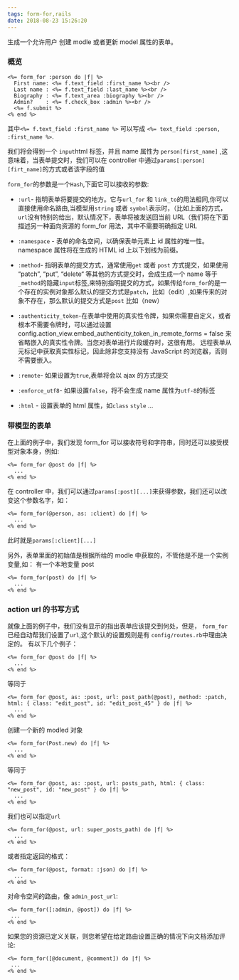 ```yaml
---
tags: form-for,rails
date: 2018-08-23 15:26:20
---
```


生成一个允许用户 创建 modle 或者更新 model 属性的表单。

### 概览

```erb
<%= form_for :person do |f| %>
  First name: <%= f.text_field :first_name %><br />
  Last name : <%= f.text_field :last_name %><br />
  Biography : <%= f.text_area :biography %><br />
  Admin?    : <%= f.check_box :admin %><br />
  <%= f.submit %>
<% end %>
```

其中`<%= f.text_field :first_name %>` 可以写成 `<%= text_field :person, :first_name %>`.

我们将会得到一个 `input`html 标签，并且 name 属性为 `person[first_name]` ,这意味着，当表单提交时，我们可以在 controller 中通过`params[:person][firt_name]`的方式或者该字段的值

`form_for`的参数是一个`Hash`,下面它可以接收的参数:

- `:url`- 指明表单将要提交的地方。它与`url_for` 和 `link_to`的用法相同,你可以直接使用命名路由,当模型用`string` 或者 `symbol`表示时，（比如上面的方式，`url`没有特别的给出，默认情况下，表单将被发送回当前 URL（我们将在下面描述另一种面向资源的 form_for 用法，其中不需要明确指定 URL

- `:namespace` - 表单的命名空间，以确保表单元素上 id 属性的唯一性。 namespace 属性将在生成的 HTML id 上以下划线为前缀。

- `:method`- 指明表单的提交方式，通常使用`get` 或者 `post` 方式提交，如果使用 “patch”, “put”, “delete“ 等其他的方式提交时，会成生成一个 name 等于`_method`的隐藏`input`标签,来特别指明提交的方式，如果传给`form_for`的是一个存在的实例对象那么默认的提交方式是`patch`，比如（edit）,如果传来的对象不存在，那么默认的提交方式是`post` 比如（new）

- `:authenticity_token`-在表单中使用的真实性令牌，如果你需要自定义，或者根本不需要令牌时，可以通过设置 config.action_view.embed_authenticity_token_in_remote_forms = false 来省略嵌入的真实性令牌。当您对表单进行片段缓存时，这很有用。 远程表单从元标记中获取真实性标记，因此除非您支持没有 JavaScript 的浏览器，否则不需要嵌入。

- `:remote`- 如果设置为`true`,表单将会以 ajax 的方式提交

- `:enforce_utf8`- 如果设置`false`，将不会生成 name 属性为`utf-8`的标签

- `:html` - 设置表单的 html 属性，如`class` `style` ...

### 带模型的表单

在上面的例子中，我们发现 form_for 可以接收符号和字符串，同时还可以接受模型对象本身，例如:

```erb
<%= form_for @post do |f| %>
  ...
<% end %>
```

在 controller 中，我们可以通过`params[:post][...]`来获得参数，我们还可以改变这个参数名字，如：

```erb
<%= form_for(@person, as: :client) do |f| %>
  ...
<% end %>
```

此时就是`params[:client][...]`

另外，表单里面的初始值是根据所给的 modle 中获取的，不管他是不是一个实例变量,如： 有一个本地变量 post

```erb
<%= form_for(post) do |f| %>
  ...
<% end %>
```

### action url 的书写方式

就像上面的例子中，我们没有显示的指出表单应该提交到何处，但是， `form_for`已经自动帮我们设置了`url`,这个默认的设置规则是有 `config/routes.rb`中理由决定的。
有以下几个例子：

```erb
<%= form_for @post do |f| %>
  ...
<% end %>
```

等同于

```erb
<%= form_for @post, as: :post, url: post_path(@post), method: :patch, html: { class: "edit_post", id: "edit_post_45" } do |f| %>
  ...
<% end %>
```

创建一个新的 modled 对象

```erb
<%= form_for(Post.new) do |f| %>
  ...
<% end %>
```

等同于

```erb
<%= form_for @post, as: :post, url: posts_path, html: { class: "new_post", id: "new_post" } do |f| %>
  ...
<% end %>
```

我们也可以指定`url`

```erb
<%= form_for(@post, url: super_posts_path) do |f| %>
  ...
<% end %>
```

或者指定返回的格式：

```erb
<%= form_for(@post, format: :json) do |f| %>
  ...
<% end %>
```

对命令空间的路由，像 `admin_post_url`:

```erb
<%= form_for([:admin, @post]) do |f| %>
 ...
<% end %>
```

如果您的资源已定义关联，则您希望在给定路由设置正确的情况下向文档添加评论:

```erb
<%= form_for([@document, @comment]) do |f| %>
 ...
<% end %>
```
